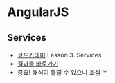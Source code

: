 # AngularJS

## Services 

- [코드카데미](https://www.codecademy.com) Lesson 3. Services
- [결과물 바로가기](https://sharryhong.github.io/TIL/angularjs/03_services)
- 중요! 해석이 틀릴 수 있으니 조심 ^^ 

### 